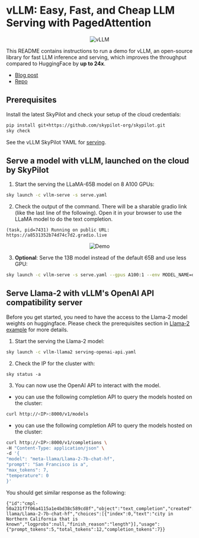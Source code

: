 # vLLM: Easy, Fast, and Cheap LLM Serving with PagedAttention

<p align="center">
    <img src="https://imgur.com/yxtzPEu.png" alt="vLLM"/>
</p>

This README contains instructions to run a demo for vLLM, an open-source library for fast LLM inference and serving, which improves the throughput compared to HuggingFace by **up to 24x**.

* [Blog post](https://blog.skypilot.co/serving-llm-24x-faster-on-the-cloud-with-vllm-and-skypilot/)
* [Repo](https://github.com/vllm-project/vllm)

## Prerequisites
Install the latest SkyPilot and check your setup of the cloud credentials:
```bash
pip install git+https://github.com/skypilot-org/skypilot.git
sky check
```
See the vLLM SkyPilot YAML for [serving](serve.yaml).



## Serve a model with vLLM, launched on the cloud by SkyPilot

1. Start the serving the LLaMA-65B model on 8 A100 GPUs:
```bash
sky launch -c vllm-serve -s serve.yaml
```
2. Check the output of the command. There will be a sharable gradio link (like the last line of the following). Open it in your browser to use the LLaMA model to do the text completion.
```
(task, pid=7431) Running on public URL: https://a8531352b74d74c7d2.gradio.live
```

<p align="center">
    <img src="https://imgur.com/YUaqWrJ.gif" alt="Demo"/>
</p>


3. **Optional**: Serve the 13B model instead of the default 65B and use less GPU:
```bash
sky launch -c vllm-serve -s serve.yaml --gpus A100:1 --env MODEL_NAME=decapoda-research/llama-13b-hf
```

## Serve Llama-2 with vLLM's OpenAI API compatibility server

Before you get started, you need to have the access to the Llama-2 model weights on huggingface. Please check the prerequisites section in [Llama-2 example](../llama-2/README.md#pre-requisites) for more details.

1. Start the serving the Llama-2 model:
```bash
sky launch -c vllm-llama2 serving-openai-api.yaml
```
2. Check the IP for the cluster with:
```
sky status -a
```
3. You can now use the OpenAI API to interact with the model. 
  - you can use the following completion API to query the models hosted on the cluster:
```bash
curl http://<IP>:8000/v1/models
```
  - you can use the following completion API to query the models hosted on the cluster:
```bash
curl http://<IP>:8000/v1/completions \
-H "Content-Type: application/json" \
-d '{
"model": "meta-llama/Llama-2-7b-chat-hf",
"prompt": "San Francisco is a",
"max_tokens": 7,
"temperature": 0
}'
```
  You should get similar response as the following:
```
{"id":"cmpl-50a231f7f06a4115a1e4bd38c589cd8f","object":"text_completion","created":1692427390,"model":"meta-llama/Llama-2-7b-chat-hf","choices":[{"index":0,"text":"city in Northern California that is known","logprobs":null,"finish_reason":"length"}],"usage":{"prompt_tokens":5,"total_tokens":12,"completion_tokens":7}}
```
